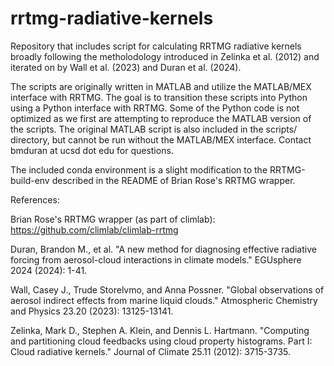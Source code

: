 # rrtmg-radiative-kernels

Repository that includes script for calculating RRTMG radiative kernels broadly following the metholodology introduced in Zelinka et al. (2012) and iterated on by Wall et al. (2023) and Duran et al. (2024).

The scripts are originally written in MATLAB and utilize the MATLAB/MEX interface with RRTMG. The goal is to transition these scripts into Python using a Python interface with RRTMG. Some of the Python code is not optimized as we first are attempting to reproduce the MATLAB version of the scripts. The original MATLAB script is also included in the scripts/ directory, but cannot be run without the MATLAB/MEX interface. Contact bmduran at ucsd dot edu for questions.

The included conda environment is a slight modification to the RRTMG-build-env described in the README of Brian Rose's RRTMG wrapper.


References:

Brian Rose's RRTMG wrapper (as part of climlab): https://github.com/climlab/climlab-rrtmg

Duran, Brandon M., et al. "A new method for diagnosing effective radiative forcing from aerosol-cloud interactions in climate models." EGUsphere 2024 (2024): 1-41.

Wall, Casey J., Trude Storelvmo, and Anna Possner. "Global observations of aerosol indirect effects from marine liquid clouds." Atmospheric Chemistry and Physics 23.20 (2023): 13125-13141.

Zelinka, Mark D., Stephen A. Klein, and Dennis L. Hartmann. "Computing and partitioning cloud feedbacks using cloud property histograms. Part I: Cloud radiative kernels." Journal of Climate 25.11 (2012): 3715-3735.
